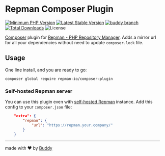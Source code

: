 # Repman Composer Plugin

[![Minimum PHP Version](https://img.shields.io/badge/php-%3E%3D%207.2-8892BF.svg)](https://php.net/)
[![Latest Stable Version](https://poser.pugx.org/repman-io/composer-plugin/v/stable)](https://packagist.org/packages/repman-io/composer-plugin)
[![buddy branch](https://app.buddy.works/repman/composer-plugin/repository/branch/master/badge.svg?token=ac6f2fe807ba6b7ad90902f5bda1c1fb8445014757f82e1867f2cad2fd612035 "buddy branch")](https://app.buddy.works/repman/composer-plugin/repository/branch/master)
[![Total Downloads](https://poser.pugx.org/repman-io/composer-plugin/downloads)](https://packagist.org/packages/repman-io/composer-plugin)
![License](https://img.shields.io/github/license/repman-io/composer-plugin)

[Composer](https://getcomposer.org/) plugin for [Repman - PHP Repository Manager](https://repman.io/proxy). Adds a mirror url for all your dependencies without need to update `composer.lock` file.

## Usage

One line install, and you are ready to go:

```shell script
composer global require repman-io/composer-plugin
```

### Self-hosted Repman server

You can use this plugin even with [self-hosted Repman](https://repman.io/self-hosted) instance. Add this config to your `composer.json` file:

```json
    "extra": {
        "repman": {
            "url": "https://repman.your.company/"
        }
    }
```

---

made with ❤️ by [Buddy](https://buddy.works)
